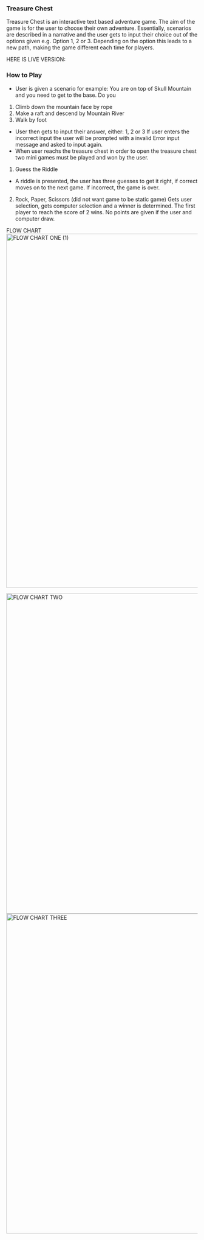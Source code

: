 ### Treasure Chest

Treasure Chest is an interactive text based adventure game. The aim of the game is for the user to choose their own adventure. Essentially, scenarios are described in a narrative and the user gets to input their choice out of the options given e.g. Option 1, 2 or 3. Depending on the option this leads to a new path, making the game different each time for players.

HERE IS LIVE VERSION: 

### How to Play

* User is given a scenario for example: You are on top of Skull Mountain and you need to get to the base. Do you 
1. Climb down the mountain face by rope
2. Make a raft and descend by Mountain River
3. Walk by foot
* User then gets to input their answer, either: 1, 2 or 3
If user enters the incorrect input the user will be prompted with a invalid Error input message and asked to input again.
* When user reachs the treasure chest in order to open the treasure chest two mini games must be played and won by the user.
1.  Guess the Riddle
* A riddle is presented, the user has three guesses to get it right, if correct moves on to the next game. If incorrect, the game is over.
2. Rock, Paper, Scissors (did not want game to be static game) Gets user selection, gets computer selection and a winner is determined. The first player to reach the score of 2 wins. No points are given if the user and computer draw. 

FLOW CHART
<img width="931" alt="FLOW CHART ONE (1)" src="https://user-images.githubusercontent.com/84447603/133942265-cb435949-b3e7-4449-b6dd-9dc319315f96.png"> 

<img width="842" alt="FLOW CHART TWO" src="https://user-images.githubusercontent.com/84447603/133942326-5646bd93-5589-4b2f-8dcc-937d19c8b11f.png">

<img width="841" alt="FLOW CHART THREE" src="https://user-images.githubusercontent.com/84447603/133942357-ef2b1364-de72-4b09-990a-c504504c4ec7.png">